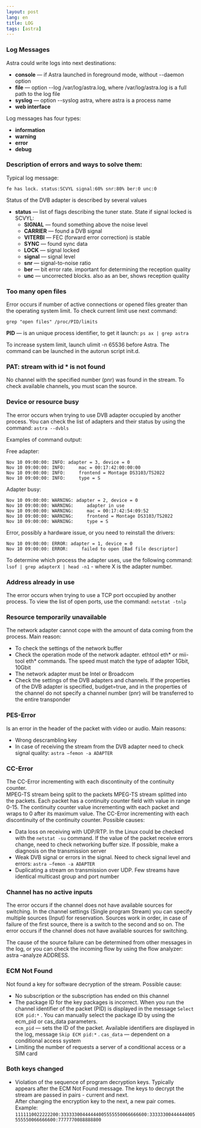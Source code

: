 ```yaml
---
layout: post
lang: en
title: LOG 
tags: [astra]
---
```


### Log Messages

<!-- more -->

Astra could write logs into next destinations:

- **console** — if Astra launched in foreground mode, without --daemon option
- **file** — option --log /var/log/astra.log, where /var/log/astra.log is a full path to the log file
- **syslog** — option --syslog astra, where astra is a process name
- **web interface**

Log messages has four types:  
- **information**  
- **warning**  
- **error**  
- **debug**  

### Description of errors and ways to solve them:

Typical log message:

```
fe has lock. status:SCVYL signal:60% snr:80% ber:0 unc:0
```
Status of the DVB adapter is described by several values

- **status** — list of flags describing the tuner state. State if signal locked is SCVYL:
    - **SIGNAL** — found something above the noise level
    - **CARRIER** — found a DVB signal
    - **VITERBI** — FEC (forward error correction) is stable
    - **SYNC** — found sync data
    - **LOCK** — signal locked
    - **signal** — signal level
    - **snr** — signal-to-noise ratio
    - **ber** — bit error rate. important for determining the reception quality
    - **unc** — uncorrected blocks. also as an ber, shows reception quality


### Too many open files

Error occurs if number of active connections or opened files greater than the operating system limit. To check current limit use next command:
```
grep "open files" /proc/PID/limits
```
**PID** — is an unique process identifier, to get it launch: `ps ax | grep astra`

To increase system limit, launch ulimit -n 65536 before Astra. The command can be launched in the autorun script init.d.


### PAT: stream with id * is not found
No channel with the specified number (pnr) was found in the stream. To check available channels, you must scan the source.


### Device or resource busy
The error occurs when trying to use DVB adapter occupied by another process. You can check the list of adapters and their status by using the command:
`astra --dvbls` 

Examples of command output:  

Free adapter:  
```
Nov 10 09:00:00: INFO: adapter = 3, device = 0
Nov 10 09:00:00: INFO:     mac = 00:17:42:00:00:00
Nov 10 09:00:00: INFO:     frontend = Montage DS3103/TS2022
Nov 10 09:00:00: INFO:     type = S
```

Adapter busy:  
```
Nov 10 09:00:00: WARNING: adapter = 2, device = 0
Nov 10 09:00:00: WARNING:     adapter in use
Nov 10 09:00:00: WARNING:     mac = 00:17:42:54:09:52
Nov 10 09:00:00: WARNING:     frontend = Montage DS3103/TS2022
Nov 10 09:00:00: WARNING:     type = S
```

Error, possibly a hardware issue, or you need to reinstall the drivers:  
```
Nov 10 09:00:00: ERROR: adapter = 1, device = 0
Nov 10 09:00:00: ERROR:     failed to open [Bad file descriptor]
```

To determine which process the adapter uses, use the following command:
`lsof | grep adapterX | head -n1`  - where X is the adapter number.

### Address already in use

The error occurs when trying to use a TCP port occupied by another process. To view the list of open ports, use the command:
`netstat -tnlp`

### Resource temporarily unavailable

The network adapter cannot cope with the amount of data coming from the process. Main reason:

- To check the settings of the network buffer
- Check the operation mode of the network adapter. ethtool eth* or mii-tool eth* commands. The speed must match the type of adapter 1Gbit, 10Gbit
- The network adapter must be Intel or Broadcom
- Check the settings of the DVB adapters and channels. If the properties of the DVB adapter is specified, budget=true, and in the properties of the channel do not specify a channel number (pnr) will be transferred to the entire transponder

### PES-Error

ls an error in the header of the packet with video or audio. Main reasons:

- Wrong descrambling key
- In case of receiving the stream from the DVB adapter need to check signal quality: `astra –femon -a ADAPTER`

### CC-Error

The CC-Error incrementing with each discontinuity of the continuity counter.  
MPEG-TS stream being split to the packets MPEG-TS stream splitted into the packets. 
Each packet has a continuity counter field with value in range 0-15. The continuity counter value incrementing with each packet and wraps to 0 after its maximum value. 
The CC-Error incrementing with each discontinuity of the continuity counter. Possible causes:  

- Data loss on receiving with UDP/RTP. In the Linux could be checked with the `netstat -su` command. If the value of the packet receive errors change, need to check networking buffer size. If possible, make a diagnosis on the transmission server  
- Weak DVB signal or errors in the signal. Need to check signal level and errors: `astra –femon -a ADAPTER`
- Duplicating a stream on transmission over UDP. Few streams have identical multicast group and port number  

### Channel has no active inputs

The error occurs if the channel does not have available sources for switching.
In the channel settings (Single program Stream) you can specify multiple sources (Input) for reservation. Sources work in order, in case of failure of the first source, there is a switch to the second and so on. The error occurs if the channel does not have available sources for switching.

The cause of the source failure can be determined from other messages in the log, or you can check the incoming flow by using the flow analyzer: astra –analyze ADDRESS.


### ECM Not Found

Not found a key for software decryption of the stream. Possible cause:  

- No subscription or the subscription has ended on this channel  
- The package ID for the key packages is incorrect. When you run the channel identifier of the packet (PID) is displayed in the message `Select ECM pid:*` . You can manually select the package ID by using the ecm_pid or cas_data parameters.  
`ecm_pid` — sets the ID of the packet. Available identifiers are displayed in the log, message `Skip ECM pid:*` .
`cas_data` — dependent on a conditional access system  
- Limiting the number of requests a server of a conditional access or a SIM card  

### Both keys changed

- Violation of the sequence of program decryption keys. Typically appears after the ECM Not Found message. 
The keys to decrypt the stream are passed in pairs - current and next.   
After changing the encryption key to the next, a new pair comes. Example:  
`1111110022222200:33333300444444005555550066666600:33333300444444005555550066666600:7777770088888800`
